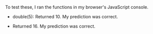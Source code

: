 To test these, I ran the functions in my browser's JavaScript console.

- double(5): Returned 10. My prediction was correct.

- Returned 16. My prediction was correct.
